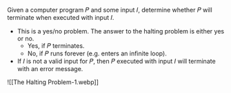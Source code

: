 Given a computer program 𝑃 and some input 𝐼, determine whether 𝑃 will terminate when executed with input 𝐼.

- This is a yes/no problem. The answer to the halting problem is either yes or no.
	- Yes, if 𝑃 terminates.
	- No, if 𝑃 runs forever (e.g. enters an infinite loop).
- If 𝐼 is not a valid input for 𝑃, then 𝑃 executed with input 𝐼 will terminate with an error message.

![[The Halting Problem-1.webp]]